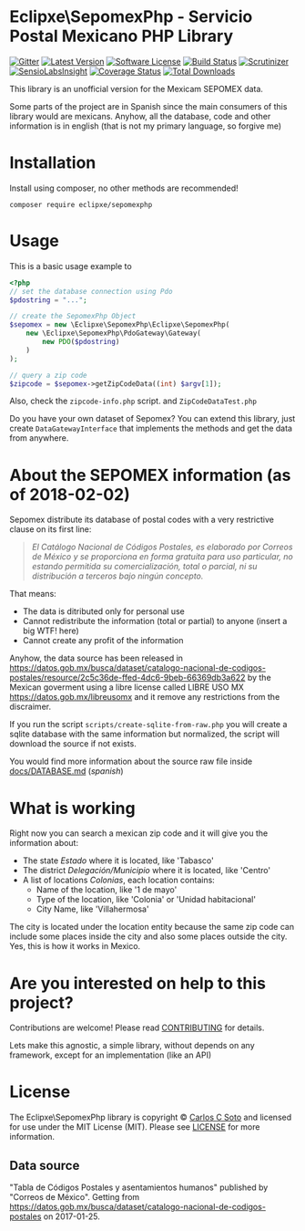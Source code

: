 # Eclipxe\SepomexPhp - Servicio Postal Mexicano PHP Library

[![Gitter][badge-gitter]][gitter]
[![Latest Version][badge-release]][release]
[![Software License][badge-license]][license]
[![Build Status][badge-build]][build]
[![Scrutinizer][badge-quality]][quality]
[![SensioLabsInsight][badge-sensiolabs]][sensiolabs]
[![Coverage Status][badge-coverage]][coverage]
[![Total Downloads][badge-downloads]][downloads]

This library is an unofficial version for the Mexicam SEPOMEX data.

Some parts of the project are in Spanish since the main consumers of this library would are mexicans.
Anyhow, all the database, code and other information is in english (that is not my primary language, so forgive me)
 
# Installation

Install using composer, no other methods are recommended!

```
composer require eclipxe/sepomexphp
```

# Usage

This is a basic usage example to 

```php
<?php
// set the database connection using Pdo
$pdostring = "...";

// create the SepomexPhp Object
$sepomex = new \Eclipxe\SepomexPhp\Eclipxe\SepomexPhp(
    new \Eclipxe\SepomexPhp\PdoGateway\Gateway(
        new PDO($pdostring)
    )
);

// query a zip code
$zipcode = $sepomex->getZipCodeData((int) $argv[1]);
```

Also, check the `zipcode-info.php` script. and `ZipCodeDataTest.php`

Do you have your own dataset of Sepomex? You can extend this library, just create `DataGatewayInterface` that
implements the methods and get the data from anywhere.

# About the SEPOMEX information (as of 2018-02-02)

Sepomex distribute its database of postal codes with a very restrictive clause on its first line:

> *El Catálogo Nacional de Códigos Postales, es elaborado por Correos de México y se proporciona en forma gratuita para uso particular,
no estando permitida su comercialización, total o parcial, ni su distribución a terceros bajo ningún concepto.*

That means:

* The data is ditributed only for personal use
* Cannot redistribute the information (total or partial) to anyone (insert a big WTF! here)
* Cannot create any profit of the information

Anyhow, the data source has been released in 
https://datos.gob.mx/busca/dataset/catalogo-nacional-de-codigos-postales/resource/2c5c36de-ffed-4dc6-9beb-66369db3a622
by the Mexican goverment using a libre license called LIBRE USO MX https://datos.gob.mx/libreusomx and it
remove any restrictions from the discraimer.

If you run the script `scripts/create-sqlite-from-raw.php` you will create a sqlite database
with the same information but normalized, the script will download the source if not exists.

You would find more information about the source raw file inside [docs/DATABASE.md](docs/DATABASE.md) (*spanish*)

# What is working

Right now you can search a mexican zip code and it will give you the information about:

* The state *Estado* where it is located, like 'Tabasco'
* The district *Delegación/Municipio* where it is located, like 'Centro'
* A list of locations *Colonias*, each location contains:
    * Name of the location, like '1 de mayo'
    * Type of the location, like 'Colonia' or 'Unidad habitacional'
    * City Name, like 'Villahermosa'

The city is located under the location entity because the same zip code can include some places inside the city
and also some places outside the city. Yes, this is how it works in Mexico.


# Are you interested on help to this project?

Contributions are welcome! Please read [CONTRIBUTING][] for details.

Lets make this agnostic, a simple library, without depends on any framework, except for an implementation (like an API)

# License

The Eclipxe\SepomexPhp library is copyright © [Carlos C Soto](https://eclipxe.com.mx/)
and licensed for use under the MIT License (MIT). Please see [LICENSE][] for more information.

## Data source

"Tabla de Códigos Postales y asentamientos humanos" published by "Correos de México".
Getting from https://datos.gob.mx/busca/dataset/catalogo-nacional-de-codigos-postales on 2017-01-25. 

[contributing]: CONTRIBUTING.md
[license]: LICENSE

[source]: https://github.com/eclipxe13/sepomexphp
[gitter]: https://gitter.im/eclipxe13/sepomexphp
[release]: https://github.com/eclipxe13/sepomexphp/releases
[license]: https://github.com/eclipxe13/sepomexphp/blob/master/LICENSE
[build]: https://travis-ci.org/eclipxe13/sepomexphp
[quality]: https://scrutinizer-ci.com/g/eclipxe13/sepomexphp/
[sensiolabs]: https://insight.sensiolabs.com/projects/0b8eb458-a6ef-4300-8950-3c4972228bbe
[coverage]: https://scrutinizer-ci.com/g/eclipxe13/sepomexphp/code-structure/master/code-coverage
[downloads]: https://packagist.org/packages/eclipxe/sepomexphp

[badge-source]: http://img.shields.io/badge/source-eclipxe13/sepomexphp-blue.svg?style=flat-square
[badge-gitter]: https://img.shields.io/gitter/room/nwjs/nw.js.svg?style=flat-square
[badge-release]: https://img.shields.io/github/release/eclipxe13/sepomexphp.svg?style=flat-square
[badge-license]: https://img.shields.io/badge/license-MIT-brightgreen.svg?style=flat-square
[badge-build]: https://img.shields.io/travis/eclipxe13/sepomexphp.svg?style=flat-square
[badge-quality]: https://img.shields.io/scrutinizer/g/eclipxe13/sepomexphp/master.svg?style=flat-square
[badge-sensiolabs]: https://img.shields.io/sensiolabs/i/0b8eb458-a6ef-4300-8950-3c4972228bbe.svg?style=flat-square
[badge-coverage]: https://img.shields.io/scrutinizer/coverage/g/eclipxe13/sepomexphp/master.svg?style=flat-square
[badge-downloads]: https://img.shields.io/packagist/dt/eclipxe/sepomexphp.svg?style=flat-square
